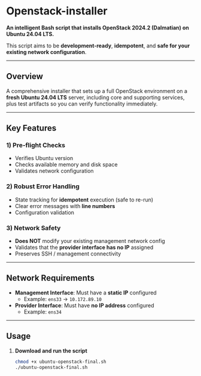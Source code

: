 # Openstack-installer

**An intelligent Bash script that installs OpenStack 2024.2 (Dalmatian) on Ubuntu 24.04 LTS.**

This script aims to be **development-ready**, **idempotent**, and **safe for your existing network configuration**.

---

## Overview

A comprehensive installer that sets up a full OpenStack environment on a **fresh Ubuntu 24.04 LTS** server, including core and supporting services, plus test artifacts so you can verify functionality immediately.

---

## Key Features

### 1) Pre-flight Checks

- Verifies Ubuntu version  
- Checks available memory and disk space  
- Validates network configuration

### 2) Robust Error Handling

- State tracking for **idempotent** execution (safe to re-run)  
- Clear error messages with **line numbers**  
- Configuration validation

### 3) Network Safety

- **Does NOT** modify your existing management network config  
- Validates that the **provider interface has no IP** assigned  
- Preserves SSH / management connectivity

---

## Network Requirements

- **Management Interface**: Must have a **static IP** configured  
  - Example: `ens33` → `10.172.89.10`
- **Provider Interface**: Must have **no IP address** configured  
  - Example: `ens34`

---

## Usage

1. **Download and run the script**

   ```bash
   chmod +x ubuntu-openstack-final.sh
   ./ubuntu-openstack-final.sh
